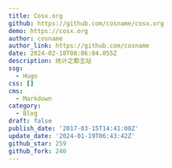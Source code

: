 ```yaml
---
title: Cosx.org
github: https://github.com/cosname/cosx.org
demo: https://cosx.org
author: cosname
author_link: https://github.com/cosname
date: 2024-02-18T08:06:04.055Z
description: 统计之都主站
ssg:
  - Hugo
css: []
cms:
  - Markdown
category:
  - Blog
draft: false
publish_date: '2017-03-15T14:41:00Z'
update_date: '2024-01-19T06:43:42Z'
github_star: 259
github_fork: 240
---
```

